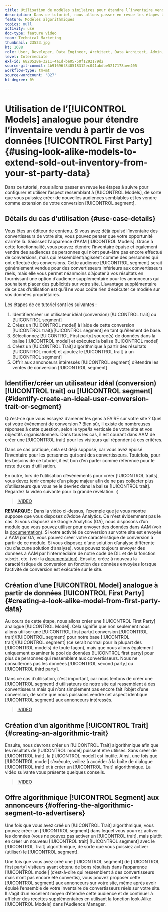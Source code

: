 ```yaml
---
title: Utilisation de modèles similaires pour étendre l’inventaire vendu à partir de vos données propriétaires
description: Dans ce tutoriel, nous allons passer en revue les étapes à suivre pour configurer et utiliser des modèles analogue afin que vous puissiez créer de nouvelles audiences semblables et les vendre comme extension de votre segment de conversion.
feature: Modèles algorithmiques
topics: null
activity: use
doc-type: feature video
team: Technical Marketing
thumbnail: 23523.jpg
kt: 1688
role: User, Developer, Data Engineer, Architect, Data Architect, Admin, Leader
level: Intermediate
exl-id: 6820528e-3211-4a1d-be05-50f1292179d2
source-git-commit: 4b91696f840518312ec041abdbe5217178aee405
workflow-type: tm+mt
source-wordcount: '827'
ht-degree: 0%

---
```


# Utilisation de l’[!UICONTROL Models] analogue pour étendre l’inventaire vendu à partir de vos données [!UICONTROL First Party] {#using-look-alike-models-to-extend-sold-out-inventory-from-your-st-party-data}

Dans ce tutoriel, nous allons passer en revue les étapes à suivre pour configurer et utiliser l’aspect ressemblant à [!UICONTROL Models], de sorte que vous puissiez créer de nouvelles audiences semblables et les vendre comme extension de votre conversion [!UICONTROL segment].

## Détails du cas d’utilisation {#use-case-details}

Vous êtes un éditeur de contenu. Si vous avez déjà épuisé l’inventaire des convertisseurs de votre site, vous pouvez penser que votre opportunité s’arrête là. Saisissez l’apparence d’AAM [!UICONTROL Models]. Grâce à cette fonctionnalité, vous pouvez étendre l’inventaire épuisé et également vendre des audiences de personnes qui n’ont peut-être pas encore effectué de conversions, mais qui ressemblent/agissent comme des personnes qui ont effectué des conversions. Cette audience [!UICONTROL segment] serait généralement vendue pour des convertisseurs inférieurs aux convertisseurs réels, mais elle vous permet néanmoins d’ajouter à vos résultats en fournissant une option d’audience supplémentaire pour les annonceurs qui souhaitent placer des publicités sur votre site. L’avantage supplémentaire de ce cas d’utilisation est qu’il ne vous coûte rien d’exécuter ce modèle sur vos données propriétaires.

Les étapes de ce tutoriel sont les suivantes :

1. Identifier/créer un utilisateur idéal (conversion) [!UICONTROL trait] ou [!UICONTROL segment]
1. Créez un [!UICONTROL model] à l’aide de cette conversion [!UICONTROL trait]/[!UICONTROL segment] en tant qu’élément de base.
1. Sélectionnez [!UICONTROL First party] source(s) de données dans la balise [!UICONTROL model] et exécutez la balise [!UICONTROL model]
1. Créez un [!UICONTROL Trait] algorithmique à partir des résultats [!UICONTROL model] et ajoutez le [!UICONTROL trait] à un [!UICONTROL segment]
1. Offrir aux annonceurs intéressés [!UICONTROL segment] d’étendre les ventes de conversion [!UICONTROL segment]

## Identifier/créer un utilisateur idéal (conversion) [!UICONTROL trait] ou [!UICONTROL segment] {#identify-create-an-ideal-user-conversion-trait-or-segment}

Qu’est-ce que vous essayez d’amener les gens à FAIRE sur votre site ? Quel est votre événement de conversion ? Bien sûr, il existe de nombreuses réponses à cette question, selon le type/la verticale de votre site et vos objectifs organisationnels. Dans tous les cas, il est courant dans AAM de créer une [!UICONTROL trait] pour les visiteurs qui répondent à ces critères.

Dans ce cas pratique, cela est déjà supposé, car vous avez épuisé l’inventaire pour les personnes qui sont des convertisseurs. Toutefois, pour les besoins de ce tutoriel, il est bon d’en parler comme référence pour le reste du cas d’utilisation.

En outre, lors de l’utilisation d’événements pour créer [!UICONTROL traits], vous devez tenir compte d’un piège majeur afin de ne pas collecter plus d’utilisateurs que vous ne le devriez dans la balise [!UICONTROL trait]. Regardez la vidéo suivante pour la grande révélation. :)

>[!VIDEO](https://video.tv.adobe.com/v/23431/?quality=12)

**REMARQUE :** Dans la vidéo ci-dessus, l’exemple que je vous montre suppose que vous disposez d’Adobe Analytics. Ce n&#39;est évidemment pas le cas. Si vous disposez de Google Analytics (GA), nous disposons d’un module que vous pouvez utiliser pour envoyer des données dans AAM (voir la [documentation](https://marketing.adobe.com/resources/help/en_US/aam/dil-google-universal-analytics.html)). Si votre activité de conversion sur votre site est envoyée à AAM par GA, vous pouvez créer votre caractéristique de conversion à partir de ce module. Si vous disposez d’une solution d’analyse différente (ou d’aucune solution d’analyse), vous pouvez toujours envoyer des données à AAM par l’intermédiaire de notre code de DIL et de la fonction `submit`, etc. (voir la [documentation](https://marketing.adobe.com/resources/help/en_US/aam/c_dil.html)). Ensuite, créez à nouveau la caractéristique de conversion en fonction des données envoyées lorsque l’activité de conversion est exécutée sur le site.

## Création d’une [!UICONTROL Model] analogue à partir de données [!UICONTROL First Party] {#creating-a-look-alike-model-from-first-party-data}

Au cours de cette étape, nous allons créer une [!UICONTROL First Party] analogue [!UICONTROL Model]. Cela signifie que non seulement nous allons utiliser une [!UICONTROL first party] conversion [!UICONTROL trait]/[!UICONTROL segment] pour notre base [!UICONTROL trait]/[!UICONTROL segment] (ce serait normal pour la plupart des [!UICONTROL models] de toute façon), mais que nous allons également uniquement examiner le pool de données [!UICONTROL first party] pour plus de personnes qui ressemblent aux convertisseurs. Nous ne consulterons pas les données [!UICONTROL second party] ou [!UICONTROL third party].

Dans ce cas d’utilisation, c’est important, car nous tentons de créer une [!UICONTROL segment] d’utilisateurs de notre site qui ressemblent à des convertisseurs mais qui n’ont simplement pas encore fait l’objet d’une conversion, de sorte que nous puissions vendre cet aspect identique [!UICONTROL segment] aux annonceurs intéressés.

>[!VIDEO](https://video.tv.adobe.com/v/23504/?quality-12)

## Création d’un algorithme [!UICONTROL Trait] {#creating-an-algorithmic-trait}

Ensuite, nous devrons créer un [!UICONTROL Trait] algorithmique afin que les résultats de [!UICONTROL model] puissent être utilisés. Sans créer de [!UICONTROL trait], la [!UICONTROL model] est inutile. Ainsi, une fois que [!UICONTROL model] s’exécute, veillez à accéder à la boîte de dialogue [!UICONTROL trait] et à créer un [!UICONTROL Trait] algorithmique. La vidéo suivante vous présente quelques conseils.

>[!VIDEO](https://video.tv.adobe.com/v/23523/?quality=12)

## Offre algorithmique [!UICONTROL Segment] aux annonceurs {#offering-the-algorithmic-segment-to-advertisers}

Une fois que vous avez créé un [!UICONTROL Trait] algorithmique, vous pouvez créer un [!UICONTROL segment] dans lequel vous pourrez activer les données (vous ne pouvez pas activer un [!UICONTROL trait], mais plutôt en créer un nouveau [!UICONTROL trait] [!UICONTROL segment] avec le [!UICONTROL Trait] algorithmique, de sorte que vous puissiez activer (utiliser) le [!UICONTROL segment].

Une fois que vous avez créé une [!UICONTROL segment] de [!UICONTROL first party] visiteurs ayant obtenu de bons résultats dans l’apparence [!UICONTROL model] (c’est-à-dire qui ressemblent à des convertisseurs mais n’ont pas encore été convertis), vous pouvez proposer cette [!UICONTROL segment] aux annonceurs sur votre site, même après avoir épuisé l’ensemble de votre inventaire de convertisseurs réels sur votre site. Il s’agit d’un excellent moyen d’étendre cette audience et de continuer à afficher des recettes supplémentaires en utilisant la fonction look-Alike [!UICONTROL Models] dans l’Audience Manager.
